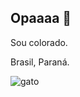 ## Opaaaa 👋

Sou colorado. 

Brasil, Paraná.


![gato](https://media1.tenor.com/m/fc9X2r4qMTgAAAAC/big-cat-fat-cat.gif)
